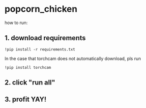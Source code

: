 # popcorn_chicken

how to run:

## 1. download requirements

```.
!pip install -r requirements.txt
```
In the case that torchcam does not automatically download, pls run
```
!pip install torchcam
```


## 2. click "run all"

## 3. profit YAY!
